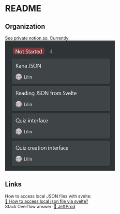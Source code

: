 # README

## Organization

See private notion.so. Currently:  
![121121-1513.png](121121-1513.png)

## Links

How to access local JSON files with svelte:  
[👥 How to access local json file via svelte?](https://stackoverflow.com/a/61652895)  
Stack Overflow answer: [👤 JeffProd](https://stackoverflow.com/users/3207990/jeffprod)
